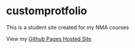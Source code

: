 # customprotfolio

This is a student site created for my NMA courses

View my [Github Pages Hosted Site](https://github.com/mbagolor/customprotfolio.git)

